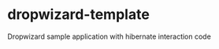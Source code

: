 dropwizard-template
===================

Dropwizard sample application with hibernate interaction code
